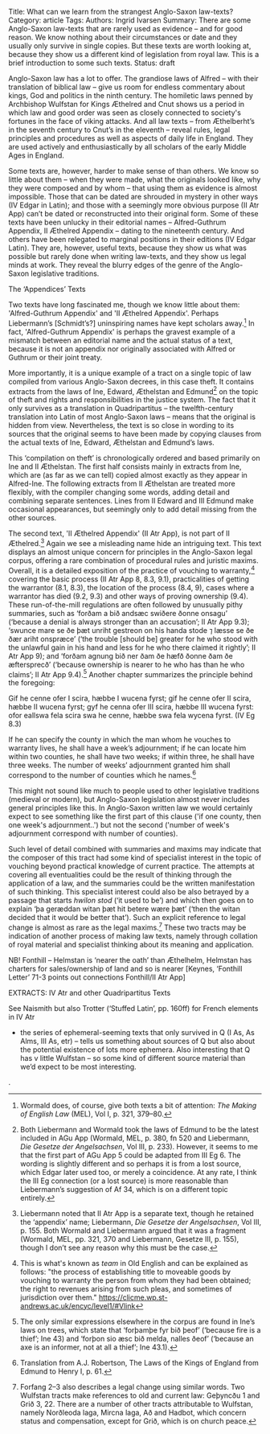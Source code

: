 Title: What can we learn from the strangest Anglo-Saxon law-texts? 
Category: article
Tags: 
Authors: Ingrid Ivarsen
Summary: There are some Anglo-Saxon law-texts that are rarely used as evidence – and for good reason. We know nothing about their circumstances or date and they usually only survive in single copies. But these texts are worth looking at, because they show us a different kind of legislation from royal law. This is a brief introduction to some such texts.
Status: draft


Anglo-Saxon law has a lot to offer. The grandiose laws of Alfred – with their translation of biblical law – give us room for endless commentary about kings, God and politics in the ninth century. The homiletic laws penned by Archbishop Wulfstan for Kings Æthelred and Cnut shows us a period in which law and good order was seen as closely connected to society's fortunes in the face of viking attacks. And all law texts – from Æthelberht’s in the seventh century to Cnut’s in the eleventh – reveal rules, legal principles and procedures as well as aspects of daily life in England. They are used actively and enthusiastically by all scholars of the early Middle Ages in England. 

Some texts are, however, harder to make sense of than others. We know so little about them – when they were made, what the originals looked like, why they were composed and by whom – that using them as evidence is almost impossible. Those that can be dated are shrouded in mystery in other ways (IV Edgar in Latin); and those with a seemingly more obvious purpose (II Atr App) can’t be dated or reconstructed into their original form. Some of these texts have been unlucky in their editorial names – Alfred-Guthrum Appendix, II Æthelred Appendix – dating to the nineteenth century. And others have been relegated to marginal positions in their editions (IV Edgar Latin). They are, however, useful texts, because they show us what was possible but rarely done when writing law-texts, and they show us legal minds at work. They reveal the blurry edges of the genre of the Anglo-Saxon legislative traditions.


The ‘Appendices’ Texts

Two texts have long fascinated me, though we know little about them: 'Alfred-Guthrum Appendix' and 'II Æthelred Appendix'. Perhaps Liebermann’s [Schmidt’s?] uninspiring names have kept scholars away.[^1] In fact, 'Alfred-Guthrum Appendix' is perhaps the gravest example of a mismatch between an editorial name and the actual status of a text, because it is not an appendix nor originally associated with Alfred or Guthrum or their joint treaty. 

More importantly, it is a unique example of a tract on a single topic of law compiled from various Anglo-Saxon decrees, in this case theft. It contains extracts from the laws of Ine, Edward, Æthelstan and Edmund[^2] on the topic of theft and rights and responsibilities in the justice system. The fact that it only survives as a translation in Quadripartitus – the twelfth-century translation into Latin of most Anglo-Saxon laws – means that the original is hidden from view. Nevertheless, the text is so close in wording to its sources that the original seems to have been made by copying clauses from the actual texts of Ine, Edward, Æthelstan and Edmund’s laws. 

This ‘compilation on theft’ is chronologically ordered and based primarily on Ine and II Æthelstan. The first half consists mainly in extracts from Ine, which are (as far as we can tell) copied almost exactly as they appear in Alfred-Ine. The following extracts from II Æthelstan are treated more flexibly, with the compiler changing some words, adding detail and combining separate sentences. Lines from II Edward and III Edmund make occasional appearances, but seemingly only to add detail missing from the other sources. 

[^1]: Wormald does, of course, give both texts a bit of attention: *The Making of English Law* (MEL), Vol I, p. 321, 379–80.
[^2]: Both Liebermann and Wormald took the laws of Edmund to be the latest included in AGu App (Wormald, MEL, p. 380, fn 520 and Liebermann, *Die Gesetze der Angelsachsen*, Vol III, p. 233). However, it seems to me that the first part of AGu App 5 could be adapted from III Eg 6. The wording is slightly different and so perhaps it is from a lost source, which Edgar later used too, or merely a coincidence. At any rate, I think the III Eg connection (or a lost source) is more reasonable than Liebermann’s suggestion of Af 34, which is on a different topic entirely.  

The second text, 'II Æthelred Appendix' (II Atr App), is not part of II Æthelred.[^3] Again we see a misleading name hide an intriguing text. This text displays an almost unique concern for principles in the Anglo-Saxon legal corpus, offering a rare combination of procedural rules and juristic maxims. Overall, it is a detailed exposition of the practice of vouching to warranty,[^4] covering the basic process (II Atr App 8, 8.3, 9.1), practicalities of getting the warrantor (8.1, 8.3), the location of the process (8.4, 9), cases where a warrantor has died (9.2, 9.3) and other ways of proving ownership (9.4). These run-of-the-mill regulations are often followed by unusually pithy summaries, such as ‘forðam a bið andsæc swiðere ðonne onsagu’ (‘because a denial is always stronger than an accusation’; II Atr App 9.3); ‘swunce mare se ðe þæt unriht gestreon on his handa stode ⁊ læsse se ðe ðær ariht onspræce’ (‘the trouble [should be] greater for he who stood with the unlawful gain in his hand and less for he who there claimed it rightly’; II Atr App 9); and ‘forðam agnung bið ner ðam ðe hæfð ðonne ðam ðe æftersprecð’ (‘because ownership is nearer to he who has than he who claims’; II Atr App 9.4).[^5] Another chapter summarizes the principle behind the foregoing:

Gif he cenne ofer I scira, hæbbe I wucena fyrst; gif he cenne ofer II scira, hæbbe II wucena fyrst; gyf he cenna ofer III scira, hæbbe III wucena fyrst: ofor eallswa fela scira swa he cenne, hæbbe swa fela wycena fyrst. (IV Eg 8.3)

If he can specify the county in which the man whom he vouches to warranty lives, he shall have a week’s adjournment; if he can locate him within two counties, he shall have two weeks; if within three, he shall have three weeks. The number of weeks’ adjournment granted him shall correspond to the number of counties which he names.[^6] 

This might not sound like much to people used to other legislative traditions (medieval or modern), but Anglo-Saxon legislation almost never includes general principles like this. In Anglo-Saxon written law we would certainly expect to see something like the first part of this clause ('if one county, then one week's adjournment..') but not the second ('number of week's adjournment correspond with number of counties). 

Such level of detail combined with summaries and maxims may indicate that the composer of this tract had some kind of specialist interest in the topic of vouching beyond practical knowledge of current practice. The attempts at covering all eventualities could be the result of thinking through the application of a law, and the summaries could be the written manifestation of such thinking. This specialist interest could also be also betrayed by a passage that starts *hwilon stod* (‘it used to be’) and which then goes on to explain ‘þa geræddan witan þæt hit betere wære þæt’ (‘then the witan decided that it would be better that’). Such an explicit reference to legal change is almost as rare as the legal maxims.[^7] These two tracts may be indication of another process of making law texts, namely through collation of royal material and specialist thinking about its meaning and application.

 
[^3]: Liebermann noted that II Atr App is a separate text, though he retained the ‘appendix’ name; Liebermann, *Die Gesetze der Angelsachsen*, Vol III, p. 155. Both Wormald and Liebermann argued that it was a fragment (Wormald, MEL, pp. 321, 370 and Liebermann, Gesetze III, p. 155), though I don’t see any reason why this must be the case.
[^4]: This is what's known as *team* in Old English and can be explained as follows: "the process of establishing title to moveable goods by vouching to warranty the person from whom they had been obtained; the right to revenues arising from such pleas, and sometimes of jurisdiction over them." https://clicme.wp.st-andrews.ac.uk/encyc/level1/#Vlink
[^5]: The only similar expressions elsewhere in the corpus are found in Ine’s laws on trees, which state that ‘forþamþe fyr bið þeof’ (‘because fire is a thief’; Ine 43) and ‘forþon sio æsc bið melda, nalles ðeof’ (‘because an axe is an informer, not at all a thief’; Ine 43.1). 
[^6]:  Translation from A.J. Robertson, The Laws of the Kings of England from Edmund to Henry I, p. 61.
[^7]: Forfang 2–3 also describes a legal change using similar words. Two Wulfstan tracts make references to old and current law: Geþyncðu 1 and Grið 3, 22. There are a number of other tracts attributable to Wulfstan, namely Norðleoda laga, Mircna laga, Að and Hadbot, which concern status and compensation, except for Grið, which is on church peace. 

NB! Fonthill – Helmstan is ‘nearer the oath’ than Æthelhelm, Helmstan has charters for sales/ownership of land and so is nearer [Keynes, ‘Fonthill Letter’ 71-3 points out connections Fonthill/II Atr App]


EXTRACTS:
IV Atr and other Quadripartitus Texts

See Naismith but also Trotter (‘Stuffed Latin’, pp. 160ff) for French elements in IV Atr

+ the series of ephemeral-seeming texts that only survived in Q (I As, As Alms, III As, etr) – tells us something about sources of Q but also about the potential existence of lots more ephemera. Also interesting that Q has v little Wulfstan – so some kind of different source material than we’d expect to be most interesting.



. 

